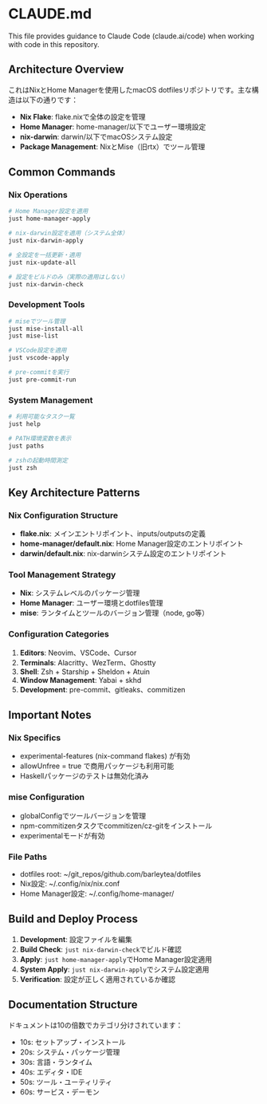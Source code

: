 # CLAUDE.md

This file provides guidance to Claude Code (claude.ai/code) when working with code in this repository.

## Architecture Overview

これはNixとHome Managerを使用したmacOS dotfilesリポジトリです。主な構造は以下の通りです：

- **Nix Flake**: flake.nixで全体の設定を管理
- **Home Manager**: home-manager/以下でユーザー環境設定
- **nix-darwin**: darwin/以下でmacOSシステム設定
- **Package Management**: NixとMise（旧rtx）でツール管理

## Common Commands

### Nix Operations
```bash
# Home Manager設定を適用
just home-manager-apply

# nix-darwin設定を適用（システム全体）
just nix-darwin-apply

# 全設定を一括更新・適用
just nix-update-all

# 設定をビルドのみ（実際の適用はしない）
just nix-darwin-check
```

### Development Tools
```bash
# miseでツール管理
just mise-install-all
just mise-list

# VSCode設定を適用
just vscode-apply

# pre-commitを実行
just pre-commit-run
```

### System Management
```bash
# 利用可能なタスク一覧
just help

# PATH環境変数を表示
just paths

# zshの起動時間測定
just zsh
```

## Key Architecture Patterns

### Nix Configuration Structure
- **flake.nix**: メインエントリポイント、inputs/outputsの定義
- **home-manager/default.nix**: Home Manager設定のエントリポイント
- **darwin/default.nix**: nix-darwinシステム設定のエントリポイント

### Tool Management Strategy
- **Nix**: システムレベルのパッケージ管理
- **Home Manager**: ユーザー環境とdotfiles管理
- **mise**: ランタイムとツールのバージョン管理（node, go等）

### Configuration Categories
1. **Editors**: Neovim、VSCode、Cursor
2. **Terminals**: Alacritty、WezTerm、Ghostty
3. **Shell**: Zsh + Starship + Sheldon + Atuin
4. **Window Management**: Yabai + skhd
5. **Development**: pre-commit、gitleaks、commitizen

## Important Notes

### Nix Specifics
- experimental-features (nix-command flakes) が有効
- allowUnfree = true で商用パッケージも利用可能
- Haskellパッケージのテストは無効化済み

### mise Configuration
- globalConfigでツールバージョンを管理
- npm-commitizenタスクでcommitizen/cz-gitをインストール
- experimentalモードが有効

### File Paths
- dotfiles root: ~/git_repos/github.com/barleytea/dotfiles
- Nix設定: ~/.config/nix/nix.conf
- Home Manager設定: ~/.config/home-manager/

## Build and Deploy Process

1. **Development**: 設定ファイルを編集
2. **Build Check**: `just nix-darwin-check`でビルド確認
3. **Apply**: `just home-manager-apply`でHome Manager設定適用
4. **System Apply**: `just nix-darwin-apply`でシステム設定適用
5. **Verification**: 設定が正しく適用されているか確認

## Documentation Structure

ドキュメントは10の倍数でカテゴリ分けされています：
- 10s: セットアップ・インストール
- 20s: システム・パッケージ管理
- 30s: 言語・ランタイム
- 40s: エディタ・IDE
- 50s: ツール・ユーティリティ
- 60s: サービス・デーモン
